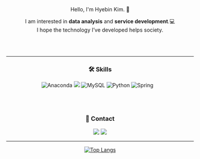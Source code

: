 <div align=center>
Hello, I'm Hyebin Kim. 👋

<!-- 👩🏻‍💻 **Developer** -->

<br>

I am interested in **data analysis** and **service development**.💻 <br>
I hope the technology I’ve developed helps society. 

<br><br>

---

### 🛠️ Skills 

<img alt="Anaconda" src ="https://img.shields.io/badge/Anaconda-44A833.svg?&style=flat-square&logo=Anaconda&logoColor=white"/> <img src="https://img.shields.io/badge/Android-3DDC84?style=flat-square&logo=Android&logoColor=white"/>
<img alt="MySQL" src ="https://img.shields.io/badge/MySQL-4479A1.svg?&style=flat-square&logo=MySQL&logoColor=white"/>
<img alt="Python" src ="https://img.shields.io/badge/Python-40AEF0.svg?&style=flat-square&logo=Python&logoColor=white"/> <img alt="Spring" src ="https://img.shields.io/badge/Spring-6DB33F.svg?&style=flat-square&logo=Spring&logoColor=white"/> 



<br/><br/>

### 🎀 Contact

<a href="https://velog.io/@hyebinnn" target="_blank"><img src="https://img.shields.io/badge/Velog-20C997?style=flat&logo=Velog&logoColor=white"/></a> 
<a href="https://www.linkedin.com/in/%ED%98%9C%EB%B9%88-%EA%B9%80-010059265/" target="_blank"><img src="https://img.shields.io/badge/LinkedIn-0A66C2?style=flat&logo=LinkedIn&logoColor=white"/></a> 

---

[![Top Langs](https://github-readme-stats.vercel.app/api/top-langs/?username=hyebinnn&layout=compact)](https://github.com/hyebinnn/github-readme-stats)

</div>
